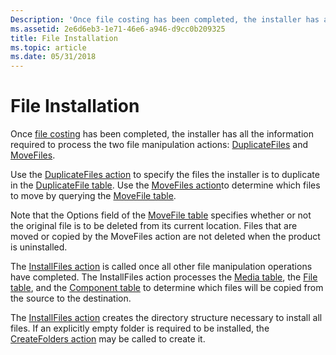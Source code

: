 ```yaml
---
Description: 'Once file costing has been completed, the installer has all the information required to process the two file manipulation actions: DuplicateFiles and MoveFiles.'
ms.assetid: 2e6d6eb3-1e71-46e6-a946-d9cc0b209325
title: File Installation
ms.topic: article
ms.date: 05/31/2018
---
```


# File Installation

Once [file costing](file-costing.md) has been completed, the installer has all the information required to process the two file manipulation actions: [DuplicateFiles](duplicatefiles-action.md) and [MoveFiles](movefiles-action.md).

Use the [DuplicateFiles action](duplicatefiles-action.md) to specify the files the installer is to duplicate in the [DuplicateFile table](duplicatefile-table.md). Use the [MoveFiles action](movefiles-action.md)to determine which files to move by querying the [MoveFile table](movefile-table.md).

Note that the Options field of the [MoveFile table](movefile-table.md) specifies whether or not the original file is to be deleted from its current location. Files that are moved or copied by the MoveFiles action are not deleted when the product is uninstalled.

The [InstallFiles action](installfiles-action.md) is called once all other file manipulation operations have completed. The InstallFiles action processes the [Media table](media-table.md), the [File table](file-table.md), and the [Component table](component-table.md) to determine which files will be copied from the source to the destination.

The [InstallFiles action](installfiles-action.md) creates the directory structure necessary to install all files. If an explicitly empty folder is required to be installed, the [CreateFolders action](createfolders-action.md) may be called to create it.

 

 



